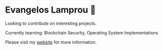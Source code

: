 # Evangelos Lamprou :gorilla:

Looking to contribute on interesting projects.

Currently learning: Blockchain Security, Operating System Implementations

Please visit my [website](https://vagos.github.io) for more information.
